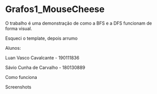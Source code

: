 # Grafos1_MouseCheese
O trabalho é uma demonstração de como a BFS e a DFS funcionam de forma visual. 

Esqueci o template, depois arrumo

Alunos:

Luan Vasco Cavalcante - 190111836

Sávio Cunha de Carvalho - 180130889

Como funciona

Screenshots

